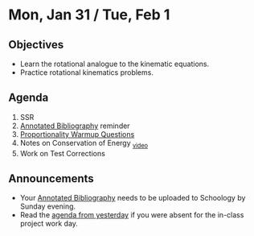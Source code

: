 Mon, Jan 31 / Tue, Feb 1
=================== 
  
Objectives  
------------  
- Learn the rotational analogue to the kinematic equations.
- Practice rotational kinematics problems.

Agenda    
---------    

1. SSR
2. [Annotated Bibliography][bib] reminder
3. [Proportionality Warmup Questions](https://avon.schoology.com/page/5620805132)
4. Notes on Conservation of Energy <sub>[video](https://avon.schoology.com/course/5138386979/materials/gp/5620826620)</sub>
5. Work on Test Corrections


Announcements 
-------------  
 
- Your [Annotated Bibliography][bib] needs to be uploaded to Schoology by Sunday evening.
- Read the [agenda from yesterday][ag] if you were absent for the in-class project work day.

[ag]: https://avon.schoology.com/page/5612369245

[ptop]: https://avoncsc-my.sharepoint.com/:x:/g/personal/zjrohrbach_avon-schools_org/ERhuKfM6FuZAu7ceF1RrcTMBOxKzjRD5kdb5vncOwACRwg?e=W4jjF8  
[pasmt]: https://avon.schoology.com/course/5138386979/materials/gp/5526865983  
[pvid]: https://avon.schoology.com/course/5138386979/materials/gp/5526830072
[w1]: https://avon.schoology.com/course/5138386979/materials/gp/5612366620
[bib]: https://avon.schoology.com/assignment/5526830221/
[ex]: https://avon.schoology.com/course/5138386979/materials/gp/5612321363
<!--stackedit_data:
eyJoaXN0b3J5IjpbMTg1NjYyODQ1LDQyNDIwNzM5LC05OTA2MD
U3NzAsMTE5MzQ5NTgyLC0yOTAwNjkwMTAsLTEwNDgwMDEzNDUs
LTc3NzgzOTMyMCw2OTA3NDM5ODgsMjY1NDg5NjA0LC0xNTUwMz
U0MzcsMTEwNjg5MTk0NCwtMTI1ODc5ODk4MCwxNTkwMDM5MTg4
LC0xODA2MjEwNzU2LC0xNDc4NDg4Njc0LC0xNTA2NzU0MDkzLD
EzNDcwNzUyMzYsLTIwMzAzOTA4MTYsLTE5NTY1MDc1MDcsMTkz
NjUwNzMxNV19
-->